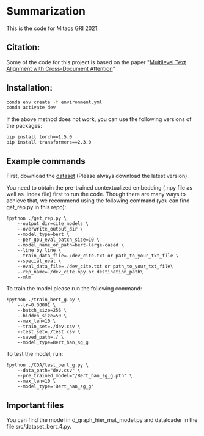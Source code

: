 # Summarization
This is the code for Mitacs GRI 2021.

## Citation:
Some of the code for this project is based on the paper "[Multilevel Text Alignment with Cross-Document Attention](https://xuhuizhou.github.io/Multilevel-Text-Alignment/)"

## Installation: 
```bash
conda env create -f environment.yml
conda activate dev
```

If the above method does not work, you can use the following versions of the packages:
```
pip install torch==1.5.0
pip install transformers==2.3.0
```

## Example commands
First, download the [dataset](https://xuhuizhou.github.io/Multilevel-Text-Alignment/) (Please always download the latest version).

You need to obtain the pre-trained contextualized embedding (.npy file as well as .index file) first to run the code. Though there are many ways to achieve that, we recommend using the following command (you can find get_rep.py in this repo): 

```
!python ./get_rep.py \
    --output_dir=cite_models \
    --overwrite_output_dir \
    --model_type=bert \
    --per_gpu_eval_batch_size=10 \
    --model_name_or_path=bert-large-cased \
    --line_by_line \
    --train_data_file=./dev_cite.txt or path_to_your_txt_file \
    --special_eval \
    --eval_data_file=./dev_cite.txt or path_to_your_txt_file\
    --rep_name=./dev_cite.npy or destination_path\
    --mlm
```

To train the model please run the following command:
```
!python ./train_bert_g.py \
    --lr=0.00001 \
    --batch_size=256 \
    --hidden_size=50 \
    --max_len=10 \
    --train_set=./dev.csv \
    --test_set=./test.csv \
    --saved_path=./ \
    --model_type=Bert_han_sg_g
```

To test the model, run:
```
!python ./CDA/test_bert_g.py \
    --data_path="dev.csv" \
    --pre_trained_model="/Bert_han_sg_g.pth" \
    --max_len=10 \
    --model_type='Bert_han_sg_g' 
```

## Important files
You can find the model in d_graph_hier_mat_model.py and dataloader in the file src/dataset_bert_4.py. 


